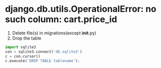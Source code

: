 # django.db.utils.OperationalError: no such column: cart.price_id
1. Delete file(s) in migrations(except __init__.py)
2. Drop the table
```python
import sqlite3
con = sqlite3.connect('db.sqlite3')
c = con.cursor()
c.execute('DROP TABLE tablename');
```